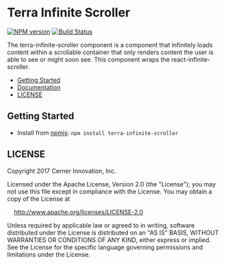 # Terra Infinite Scroller


[![NPM version](http://img.shields.io/npm/v/terra-infinite-scroller.svg)](https://www.npmjs.org/package/terra-infinite-scroller)
[![Build Status](https://travis-ci.org/cerner/terra-core.svg?branch=master)](https://travis-ci.org/cerner/terra-core)

The terra-infinite-scroller component is a component that infinitely loads content within a scrollable container that only
renders content the user is able to see or might soon see. This component wraps the react-infinite-scroller.

- [Getting Started](#getting-started)
- [Documentation](https://github.com/cerner/terra-core/tree/master/packages/terra-infinite-scroller/docs)
- [LICENSE](#license)

## Getting Started

- Install from [npmjs](https://www.npmjs.com): `npm install terra-infinite-scroller`

## LICENSE

Copyright 2017 Cerner Innovation, Inc.

Licensed under the Apache License, Version 2.0 (the "License"); you may not use this file except in compliance with the License. You may obtain a copy of the License at

&nbsp;&nbsp;&nbsp;&nbsp;http://www.apache.org/licenses/LICENSE-2.0

Unless required by applicable law or agreed to in writing, software distributed under the License is distributed on an "AS IS" BASIS, WITHOUT WARRANTIES OR CONDITIONS OF ANY KIND, either express or implied. See the License for the specific language governing permissions and limitations under the License.
